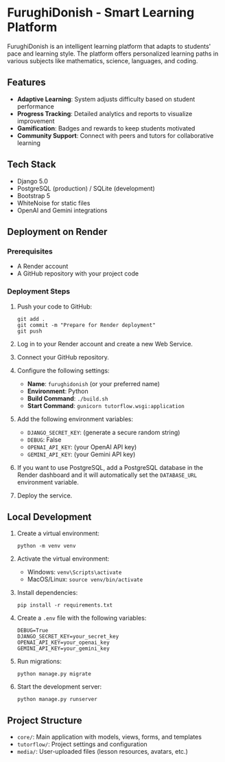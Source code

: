 # FurughiDonish - Smart Learning Platform

FurughiDonish is an intelligent learning platform that adapts to students' pace and learning style. The platform offers personalized learning paths in various subjects like mathematics, science, languages, and coding.

## Features

- **Adaptive Learning**: System adjusts difficulty based on student performance
- **Progress Tracking**: Detailed analytics and reports to visualize improvement
- **Gamification**: Badges and rewards to keep students motivated
- **Community Support**: Connect with peers and tutors for collaborative learning

## Tech Stack

- Django 5.0
- PostgreSQL (production) / SQLite (development)
- Bootstrap 5
- WhiteNoise for static files
- OpenAI and Gemini integrations

## Deployment on Render

### Prerequisites

- A Render account
- A GitHub repository with your project code

### Deployment Steps

1. Push your code to GitHub:
   ```
   git add .
   git commit -m "Prepare for Render deployment"
   git push
   ```

2. Log in to your Render account and create a new Web Service.

3. Connect your GitHub repository.

4. Configure the following settings:
   - **Name**: `furughidonish` (or your preferred name)
   - **Environment**: Python
   - **Build Command**: `./build.sh`
   - **Start Command**: `gunicorn tutorflow.wsgi:application`

5. Add the following environment variables:
   - `DJANGO_SECRET_KEY`: (generate a secure random string)
   - `DEBUG`: False
   - `OPENAI_API_KEY`: (your OpenAI API key)
   - `GEMINI_API_KEY`: (your Gemini API key)

6. If you want to use PostgreSQL, add a PostgreSQL database in the Render dashboard and it will automatically set the `DATABASE_URL` environment variable.

7. Deploy the service.

## Local Development

1. Create a virtual environment:
   ```
   python -m venv venv
   ```

2. Activate the virtual environment:
   - Windows: `venv\Scripts\activate`
   - MacOS/Linux: `source venv/bin/activate`

3. Install dependencies:
   ```
   pip install -r requirements.txt
   ```

4. Create a `.env` file with the following variables:
   ```
   DEBUG=True
   DJANGO_SECRET_KEY=your_secret_key
   OPENAI_API_KEY=your_openai_key
   GEMINI_API_KEY=your_gemini_key
   ```

5. Run migrations:
   ```
   python manage.py migrate
   ```

6. Start the development server:
   ```
   python manage.py runserver
   ```

## Project Structure

- `core/`: Main application with models, views, forms, and templates
- `tutorflow/`: Project settings and configuration
- `media/`: User-uploaded files (lesson resources, avatars, etc.)
